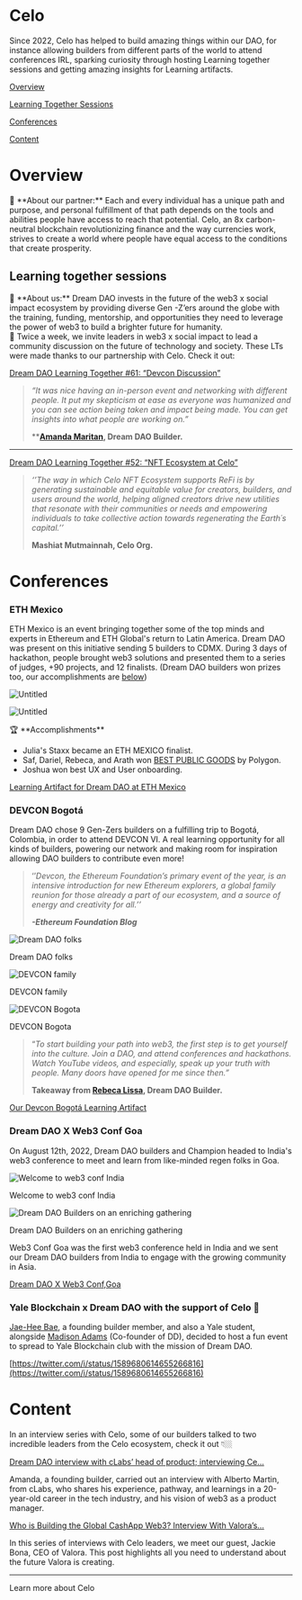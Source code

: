 # Celo

Since 2022, Celo has helped to build amazing things within our DAO, for instance allowing builders from different parts of the world to attend conferences IRL, sparking curiosity through hosting Learning together sessions and getting amazing insights for Learning artifacts.

[Overview](Celo%202f14b73fe00b4160a3f0f3e8761884a3.md) 

[Learning Together Sessions](Celo%202f14b73fe00b4160a3f0f3e8761884a3.md) 

[Conferences](Celo%202f14b73fe00b4160a3f0f3e8761884a3.md)

[Content](Celo%202f14b73fe00b4160a3f0f3e8761884a3.md)

# Overview

<aside>
🌱 **About our partner:**
Each and every individual has a unique path and purpose, and personal fulfillment of that path depends on the tools and abilities people have access to reach that potential. Celo, an 8x carbon-neutral blockchain revolutionizing finance and the way currencies work, strives to create a world where people have equal access to the conditions that create prosperity.

</aside>

## Learning together sessions

<aside>
🚀 **About us:**
Dream DAO invests in the future of the web3 x social impact ecosystem by providing diverse Gen -Z’ers around the globe with the training, funding, mentorship, and opportunities they need to leverage the power of web3 to build a brighter future for humanity.

</aside>

<aside>
📌 Twice a week, we invite leaders in web3 x social impact to lead a community discussion on the future of technology and society. These LTs were made thanks to our partnership with Celo. Check it out:

</aside>

[Dream DAO Learning Together #61: “Devcon Discussion”](../../../../../Evergreen%20Documents%20976d2984e99f4146b4283457a2303a7c/Evergreen%20Documents%20Database%20db1ccc6322ae474dba4b59d6b687d080/Dream%20DAO%20Events%205eb4b870ef7643a4986aa5b6f0fdb3b8/Dream%20DAO%20Events%200612daaf307c45b988a66d425cab4dda/Dream%20DAO%20Learning%20Together%20#61%20%E2%80%9CDevcon%20Discussion%20d211b024f2db49ba985f44793ab241fe.md)

> *“It was nice having an in-person event and networking with different people. It put my skepticism at ease as everyone was humanized and you can see action being taken and impact being made. You can get insights into what people are working on.”*
> 
> 
>  ****[Amanda Maritan](https://twitter.com/maritan_twt), Dream DAO Builder.**
> 

---

[Dream DAO Learning Together #52: “NFT Ecosystem at Celo”](../../../../../Evergreen%20Documents%20976d2984e99f4146b4283457a2303a7c/Evergreen%20Documents%20Database%20db1ccc6322ae474dba4b59d6b687d080/Dream%20DAO%20Events%205eb4b870ef7643a4986aa5b6f0fdb3b8/Dream%20DAO%20Events%200612daaf307c45b988a66d425cab4dda/Dream%20DAO%20Learning%20Together%20#52%20%E2%80%9CNFT%20Ecosystem%20at%20%209e1366c8ea1e4e2a99cc25404fca9e5c.md)

> *‘’The way in which Celo NFT Ecosystem supports ReFi is by generating sustainable and equitable value for creators, builders, and users around the world, helping aligned creators drive new utilities that resonate with their communities or needs and empowering individuals to take collective action towards regenerating the Earth´s capital.’’*
> 
> 
> **Mashiat Mutmainnah, Celo Org.**
> 

# Conferences

### **ETH Mexico**

ETH Mexico is an event bringing together some of the top minds and experts in Ethereum and ETH Global's return to Latin America. Dream DAO was present on this initiative sending 5 builders to CDMX. During 3 days of hackathon, people brought web3 solutions and presented them to a series of judges, +90 projects, and 12 finalists. (Dream DAO builders won prizes too, our accomplishments are [below](Celo%202f14b73fe00b4160a3f0f3e8761884a3.md))

![Untitled](../../../../../Ephemeral%20Documents%201eb371d02da343889c49c969118cf6c4/One-Off,%20Time%20Sensitive%20Dream%20DAO%20Documents%20c65207a3d38543b4945f285b10ef06c6/Your%20GenZ-Friendly%20Guide%20to%20Celo%207cf93305308441cca42d6ec1001bb4a9/Untitled%208.png)

![Untitled](../../../../../Ephemeral%20Documents%201eb371d02da343889c49c969118cf6c4/One-Off,%20Time%20Sensitive%20Dream%20DAO%20Documents%20c65207a3d38543b4945f285b10ef06c6/Your%20GenZ-Friendly%20Guide%20to%20Celo%207cf93305308441cca42d6ec1001bb4a9/Untitled%209.png)

<aside>
🏆 **Accomplishments**

- Julia's Staxx became an ETH MEXICO finalist.
- Saf, Dariel, Rebeca, and Arath won [BEST PUBLIC GOODS](https://ethglobal.com/showcase/meritdaocracy-46fpe) by Polygon.
- Joshua won best UX and User onboarding.
</aside>

[Learning Artifact for Dream DAO at ETH Mexico](https://www.notion.so/Learning-Artifact-for-Dream-DAO-at-ETH-Mexico-55efa19661b14e87b7c65b769ea09ea4?pvs=21)

### **DEVCON Bogotá**

Dream DAO chose 9 Gen-Zers builders on a fulfilling trip to Bogotá, Colombia, in order to attend DEVCON VI. A real learning opportunity for all kinds of builders, powering our network and making room for inspiration allowing DAO builders to contribute even more!

> ‘’*Devcon, the Ethereum Foundation’s primary event of the year, is an intensive introduction for new Ethereum explorers, a global family reunion for those already a part of our ecosystem, and a source of energy and creativity for all.’’*
> 
> 
> ***-Ethereum Foundation Blog***
> 

![Dream DAO folks](../../../../../Ephemeral%20Documents%201eb371d02da343889c49c969118cf6c4/One-Off,%20Time%20Sensitive%20Dream%20DAO%20Documents%20c65207a3d38543b4945f285b10ef06c6/Your%20GenZ-Friendly%20Guide%20to%20Celo%207cf93305308441cca42d6ec1001bb4a9/Untitled%2011.png)

Dream DAO folks

![DEVCON family ](../../../../../Ephemeral%20Documents%201eb371d02da343889c49c969118cf6c4/One-Off,%20Time%20Sensitive%20Dream%20DAO%20Documents%20c65207a3d38543b4945f285b10ef06c6/Your%20GenZ-Friendly%20Guide%20to%20Celo%207cf93305308441cca42d6ec1001bb4a9/Untitled%2012.png)

DEVCON family 

![DEVCON Bogota](../../../../../Ephemeral%20Documents%201eb371d02da343889c49c969118cf6c4/One-Off,%20Time%20Sensitive%20Dream%20DAO%20Documents%20c65207a3d38543b4945f285b10ef06c6/Your%20GenZ-Friendly%20Guide%20to%20Celo%207cf93305308441cca42d6ec1001bb4a9/Untitled%2010.png)

DEVCON Bogota

> “*To start building your path into web3, the first step is to get yourself into the culture. Join a DAO, and attend conferences and hackathons. Watch YouTube videos, and especially, speak up your truth with people. Many doors have opened for me since then.”*
> 
> 
> **Takeaway from [Rebeca Lissa](https://twitter.com/rebeca_lissa), Dream DAO Builder.**
> 

[Our Devcon Bogotá Learning Artifact](https://www.notion.so/Our-Devcon-Bogot-Learning-Artifact-3d0bfe5b968c4200b4b8e3e02063cf32?pvs=21) 

### **Dream DAO X Web3 Conf Goa**

On August 12th, 2022, Dream DAO builders and Champion headed to India's web3 conference to meet and learn from like-minded regen folks in Goa.

![Welcome to web3 conf India ](../../../../../Ephemeral%20Documents%201eb371d02da343889c49c969118cf6c4/One-Off,%20Time%20Sensitive%20Dream%20DAO%20Documents%20c65207a3d38543b4945f285b10ef06c6/Your%20GenZ-Friendly%20Guide%20to%20Celo%207cf93305308441cca42d6ec1001bb4a9/Untitled%2013.png)

Welcome to web3 conf India 

![Dream DAO Builders on an enriching gathering ](../../../../../Ephemeral%20Documents%201eb371d02da343889c49c969118cf6c4/One-Off,%20Time%20Sensitive%20Dream%20DAO%20Documents%20c65207a3d38543b4945f285b10ef06c6/Your%20GenZ-Friendly%20Guide%20to%20Celo%207cf93305308441cca42d6ec1001bb4a9/Untitled%2014.png)

Dream DAO Builders on an enriching gathering 

Web3 Conf Goa was the first web3 conference held in India and we sent our Dream DAO builders from India to engage with the growing community in Asia. 

[Dream DAO X Web3 Conf,Goa](https://mirror.xyz/0xC88b4eA090964434514cF4edDa31Cf291de2A4EB/KnFSaXhy-t3NofrXcIIdjon2XZ0etJnTowgy1BW86OE)

### **Yale Blockchain x Dream DAO with the support of Celo 🌱**

[Jae-Hee Bae](https://twitter.com/b_jaehee), a founding builder member, and also a Yale student, alongside [Madison Adams](https://twitter.com/_madison_adams) (Co-founder of DD), decided to host a fun event to spread to Yale Blockchain club with the mission of Dream DAO. 

[https://twitter.com/i/status/1589680614655266816](https://twitter.com/i/status/1589680614655266816)

# Content

In an interview series with Celo, some of our builders talked to two incredible leaders from the Celo ecosystem, check it out 👇🏼

[Dream DAO interview with cLabs’ head of product; interviewing Ce…](https://mirror.xyz/0xC88b4eA090964434514cF4edDa31Cf291de2A4EB/fE-KiVckLeiPiJ0Y2hx7AOQpcfV1uXOPkwfda3Djtto)

Amanda, a founding builder, carried out an interview with Alberto Martin, from cLabs, who shares his experience, pathway, and learnings in a 20-year-old career in the tech industry, and his vision of web3 as a product manager.

[Who is Building the Global CashApp Web3? Interview With Valora’s…](https://mirror.xyz/0xC88b4eA090964434514cF4edDa31Cf291de2A4EB/XrlcupfAvEk7ZYcxBQQQ9ObAyaIsUxau11jyPRLMHgA)

In this series of interviews with Celo leaders, we meet our guest, Jackie Bona, CEO of Valora. This post highlights all you need to understand about the future Valora is creating.

---

Learn more about Celo